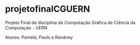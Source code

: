 # projetofinalCGUERN

Projeto Final da disciplina de Computação Gráfica de Ciência da Computação - UERN

Alunos: Pamela, Paulo e Randney
